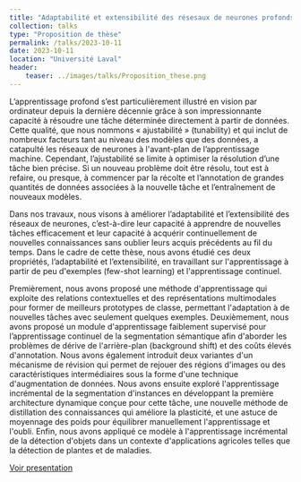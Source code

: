 ```yaml
---
title: "Adaptabilité et extensibilité des résesaux de neurones profonds"
collection: talks
type: "Proposition de thèse"
permalink: /talks/2023-10-11
date: 2023-10-11
location: "Université Laval"
header:
    teaser: ../images/talks/Proposition_these.png
---
```


L’apprentissage profond s’est particulièrement illustré en vision par ordinateur depuis la dernière décennie grâce à son impressionnante capacité à résoudre une tâche déterminée directement à partir de données. Cette qualité, que nous nommons « ajustabilité » (tunability) et qui inclut de nombreux facteurs tant au niveau des modèles que des données, a catapulté les réseaux de neurones à l'avant-plan de l’apprentissage machine. Cependant, l’ajustabilité se limite à optimiser la résolution d’une tâche bien précise. Si un nouveau problème doit être résolu, tout est à refaire, ou presque, à commencer par la récolte et l’annotation de grandes quantités de données associées à la nouvelle tâche et l’entraînement de nouveaux modèles.   

Dans nos travaux, nous visons à améliorer l’adaptabilité et l’extensibilité des réseaux de neurones, c’est-à-dire leur capacité à apprendre de nouvelles tâches efficacement et leur capacité à acquérir continuellement de nouvelles connaissances sans oublier leurs acquis précédents au fil du temps. Dans le cadre de cette thèse, nous avons étudié ces deux propriétés, l’adaptabilité et l’extensibilité, en travaillant sur l'apprentissage à partir de peu d'exemples (few-shot learning) et l'apprentissage continuel.  

Premièrement, nous avons proposé une méthode d'apprentissage qui exploite des relations contextuelles et des représentations multimodales pour former de meilleurs prototypes de classe, permettant l'adaptation à de nouvelles tâches avec seulement quelques exemples. Deuxièmement, nous avons proposé un module d'apprentissage faiblement supervisé pour l’apprentissage continuel de la segmentation sémantique afin d'aborder les problèmes de dérive de l'arrière-plan (background shift) et des coûts élevés d'annotation. Nous avons également introduit deux variantes d'un mécanisme de révision qui permet de rejouer des régions d'images ou des caractéristiques intermédiaires sous la forme d'une technique d'augmentation de données. Nous avons ensuite exploré l'apprentissage incrémental de la segmentation d'instances en développant la première architecture dynamique conçue pour cette tâche, une nouvelle méthode de distillation des connaissances qui améliore la plasticité, et une astuce de moyennage des poids pour équilibrer manuellement l'apprentissage et l'oubli. Enfin, nous avons appliqué ce modèle à l'apprentissage incrémental de la détection d'objets dans un contexte d'applications agricoles telles que la détection de plantes et de maladies.

[Voir presentation](https://drive.google.com/file/d/1SuuzXiw0j9HkJA9K-mnda2euJjxMTKQv/view?usp=sharing)